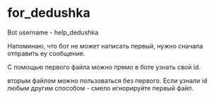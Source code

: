 # for_dedushka
Bot username - help_dedushka

Напоминаю, что бот не может написать первый, нужно сначала отправить еу сообщение.

С помощью первого файла можно прямо в боте узнать свой id.

вторым файлом можно пользоваться без первого. Если узнали id любым другим способом - смело игнорируйте первый файл.
